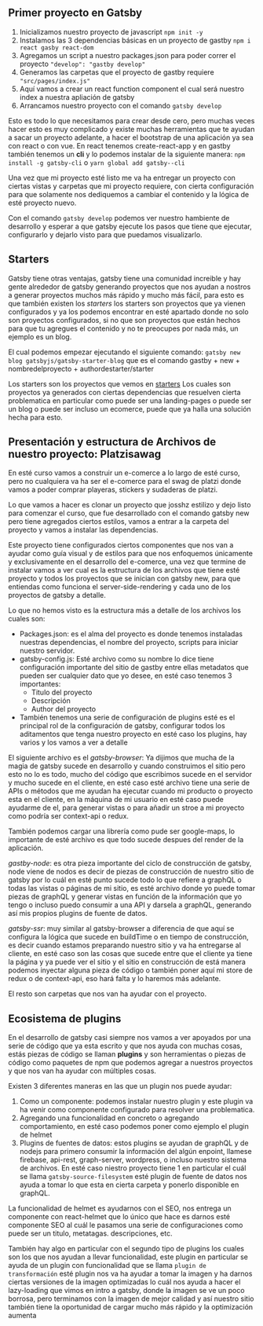 ## Primer proyecto en Gatsby

1. Inicializamos nuestro proyecto de javascript
   `npm init -y`
2. Instalamos las 3 dependencias básicas en un proyecto de gastby
   `npm i react gasby react-dom`
3. Agregamos un script a nuestro packages.json para poder correr el proyecto `"develop": "gastby develop"`
4. Generamos las carpetas que el proyecto de gastby requiere `"src/pages/index.js"`
5. Aquí vamos a crear un react function component el cual será nuestro index a nuestra apliación de gatsby
6. Arrancamos nuestro proyecto con el comando `gatsby develop`

Esto es todo lo que necesitamos para crear desde cero, pero muchas veces hacer esto es muy complicado y existe muchas herramientas que te ayudan a sacar un proyecto adelante, a hacer el bootstrap de una aplicación ya sea con react o con vue. En react tenemos create-react-app y en gastby también tenemos un **cli** y lo podemos instalar de la siguiente manera:
`npm install -g gatsby-cli` o `yarn global add gatsby--cli`

Una vez que mi proyecto esté listo me va ha entregar un proyecto con ciertas vistas y carpetas que mi proyecto requiere, con cierta configuración para que solamente nos dediquemos a cambiar el contenido y la lógica de esté proyecto nuevo.

Con el comando `gatsby develop` podemos ver nuestro hambiente de desarrollo y esperar a que gatsby ejecute los pasos que tiene que ejecutar, configurarlo y dejarlo visto para que puedamos visualizarlo.

## Starters

Gatsby tiene otras ventajas, gatsby tiene una comunidad increible y hay gente alrededor de gatsby generando proyectos que nos ayudan a nostros a generar proyectos muchos más rápido y mucho más fácil, para esto es que también existen los _starters_ los starters son proyectos que ya vienen configurados y ya los podemos encontrar en esté apartado donde no solo son proyectos configurados, si no que son proyectos que están hechos para que tu agregues el contenido y no te preocupes por nada más, un ejemplo es un blog.

El cual podemos empezar ejecutando el siguiente comando:
`gatsby new blog gatsbyjs/gatsby-starter-blog` que es el comando gastby + new + nombredelproyecto + authordestarter/starter

Los starters son los proyectos que vemos en [starters](https://gatsbyjs.org/starters/) Los cuales son proyectos ya generados con ciertas dependencias que resuelven cierta problematica en particular como puede ser una landing-pages o puede ser un blog o puede ser incluso un ecomerce, puede que ya halla una solución hecha para esto.

## Presentación y estructura de Archivos de nuestro proyecto: Platzisawag

En esté curso vamos a construir un e-comerce a lo largo de esté curso, pero no cualquiera va ha ser el e-comerce para el swag de platzi donde vamos a poder comprar playeras, stickers y sudaderas de platzi.

Lo que vamos a hacer es clonar un proyecto que josshz estilizo y dejo listo para comenzar el curso, que fue desarrollado con el comando gatsby new pero tiene agregados ciertos estilos, vamos a entrar a la carpeta del proyecto y vamos a instalar las dependencias.

Este proyecto tiene configurados ciertos componentes que nos van a ayudar como guía visual y de estilos para que nos enfoquemos únicamente y exclusivamente en el desarrollo del e-comerce, una vez que termine de instalar vamos a ver cual es la estructura de los archivos que tiene esté proyecto y todos los proyectos que se inician con gatsby new, para que entiendas como funciona el server-side-rendering y cada uno de los proyectos de gatsby a detalle.

Lo que no hemos visto es la estructura más a detalle de los archivos los cuales son:

- Packages.json: es el alma del proyecto es donde tenemos instaladas nuestras dependencias, el nombre del proyecto, scripts para iniciar nuestro servidor.
- gatsby-config.js: Esté archivo como su nombre lo dice tiene configuración importante del sitio de gastby entre ellas metadatos que pueden ser cualquier dato que yo desee, en esté caso tenemos 3 importantes:
  - Titulo del proyecto
  - Descripción
  - Author del proyecto
- También tenemos una serie de configuración de plugins esté es el principal rol de la configuración de gatsby, configurar todos los aditamentos que tenga nuestro proyecto en esté caso los plugins, hay varios y los vamos a ver a detalle

El siguiente archivo es el _gatsby-browser_: Ya dijimos que mucha de la magia de gatsby sucede en desarrollo y cuando construimos el sitio pero esto no lo es todo, mucho del código que escribimos sucede en el servidor y mucho sucede en el cliente, en esté caso esté archivo tiene una serie de APIs o métodos que me ayudan ha ejecutar cuando mi producto o proyecto esta en el cliente, en la máquina de mi usuario en esté caso puede ayudarme de el, para generar vistas o para añadir un stroe a mi proyecto como podría ser context-api o redux.

También podemos cargar una librería como pude ser google-maps, lo importante de esté archivo es que todo sucede despues del render de la aplicación.

_gastby-node_: es otra pieza importante del ciclo de construcción de gatsby, node viene de nodos es decir de piezas de construcción de nuestro sitio de gatsby por lo cuál en esté punto sucede todo lo que refiere a graphQL o todas las vistas o páginas de mi sitio, es esté archivo donde yo puede tomar piezas de graphQL y generar vistas en función de la información que yo tengo o incluso puedo consumir a una API y darsela a graphQL, generando así mis propios plugins de fuente de datos.

_gatsby-ssr_: muy similar al gatsby-browser a diferencia de que aquí se configura la lógica que sucede en buildTime o en tiempo de construcción, es decir cuando estamos preparando nuestro sitio y va ha entregarse al cliente, en esté caso son las cosas que sucede entre que el cliente ya tiene la página y ya puede ver el sitio y el sitio en construcción de está manera podemos inyectar alguna pieza de código o también poner aquí mi store de redux o de context-api, eso hará falta y lo haremos más adelante.

El resto son carpetas que nos van ha ayudar con el proyecto.

## Ecosistema de plugins

En el desarrollo de gatsby casi siempre nos vamos a ver apoyados por una serie de código que ya esta escrito y que nos ayuda con muchas cosas, estás piezas de código se llaman **plugins** y son herramientas o piezas de código como paquetes de npm que podemos agregar a nuestros proyectos y que nos van ha ayudar con múltiples cosas.

Existen 3 diferentes maneras en las que un plugin nos puede ayudar:

1. Como un componente: podemos instalar nuestro plugin y este plugin va ha venir como componente configurado para resolver una problematica.
2. Agregando una funcionalidad en concreto o agregando comportamiento, en esté caso podemos poner como ejemplo el plugin de helmet
3. Plugins de fuentes de datos: estos plugins se ayudan de graphQL y de nodejs para primero consumir la información del algún enpoint, llamese firebase, api-rest, graph-server, wordpress, o incluso nuestro sistema de archivos. En esté caso niestro proyecto tiene 1 en particular el cuál se llama `gatsby-source-filesystem` esté plugin de fuente de datos nos ayuda a tomar lo que esta en cierta carpeta y ponerlo disponible en graphQL.

La funcionalidad de helmet es ayudarnos con el SEO, nos entrega un componente con react-helmet que lo único que hace es darnos esté componente SEO al cuál le pasamos una serie de configuraciones como puede ser un titulo, metatagas. descripciones, etc.

También hay algo en particular con el segundo tipo de plugins los cuales son los que nos ayudan a llevar funcionalidad, este plugin en particular se ayuda de un plugin con funcionalidad que se llama `plugin de transformación` esté plugin nos va ha ayudar a tomar la imagen y ha darnos ciertas versiones de la imagen optimizadas lo cuál nos ayuda a hacer el lazy-loading que vimos en intro a gatsby, donde la imagen se ve un poco borrosa, pero terminamos con la imagen de mejor calidad y así nuestro sitio también tiene la oportunidad de cargar mucho más rápido y la optimización aumenta
